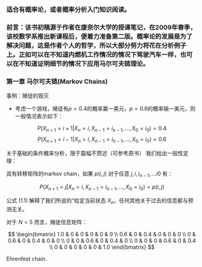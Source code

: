 ### 适合有概率论，或者概率分析入门知识阅读。

### 前言：该书初稿源于作者在康奈尔大学的授课笔记，在2009年春季，该校数学系推出新课程后，便着力准备第二版。概率论的发展是为了解决问题，这是作者个人的哲学，所以大部分努力将花在分析例子上。正如可以在不知道内燃机工作情况的情况下驾驶汽车一样，也可以在不知道证明细节的情况下应用马尔可夫链理论。

### 第一章 马尔可夫链(Markov Chains)

事例：赌徒的毁灭
 - 考虑一个游戏，赌徒有$p = 0.4$的概率赢一美元，$p = 0.6$的概率输一美元，则一般情况表示如下：

$$ P(X_{n+1} = i+1 | X_n = i, X_{n-1} = i_{n-1}, \ldots, X_0 = i_0) = 0.4 $$
$$ P(X_{n+1} = i-1 | X_n = i, X_{n-1} = i_{n-1}, \ldots, X_0 = i_0) = 0.6 $$

关于基础的条件概率分析，限于篇幅不赘述（可参考原书）
我们给出一般性定理：

具有转移矩阵的markov chain，如果 $p(i, j)$ 对于任意 $j, i, i_{n-1},... i0$ 有：

$$ P(X_{n+1} = j | X_n = i, X_{n-1} = i_{n-1}, \ldots, X_0 = i_0) = p(i,j)  \tag{1.1} $$

公式 $(1.1)$ 解释了我们所说的“给定当前状态 $X_{n}$，任何其他关于过去的信息都与预测无关。

对于 $N = 5$ 而言，赌徒信息矩阵：

$$
\begin{bmatrix}
1.0 & 0 & 0 & 0 & 0 & 0 \\
0.6 & 0 & 0.4 & 0 & 0 & 0 \\
0 & 0.6 & 0 & 0.4 & 0 & 0 \\
0 & 0 & 0.6 & 0 & 0.4 & 0 \\
0 & 0 & 0 & 0.6 & 0 & 0.4 \\
0 & 0 & 0 & 0 & 0 & 1.0
\end{bmatrix}
$$

Ehrenfest chain.